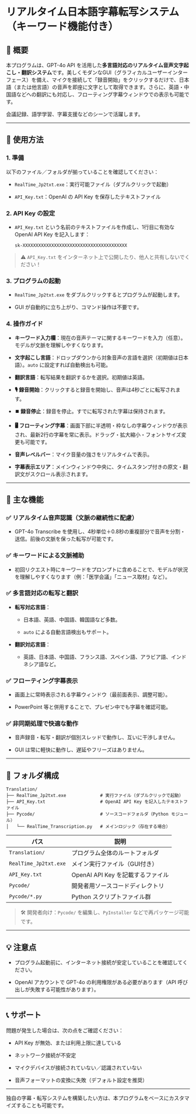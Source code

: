 # リアルタイム日本語字幕転写システム（キーワード機能付き）

## 🧩 概要

本プログラムは、GPT-4o API を活用した**多言語対応のリアルタイム音声文字起こし・翻訳システム**です。美しくモダンなGUI（グラフィカルユーザーインターフェース）を備え、マイクを接続して「録音開始」をクリックするだけで、日本語（または他言語）の音声を即座に文字として取得できます。さらに、英語・中国語などへの翻訳にも対応し、フローティング字幕ウィンドウでの表示も可能です。

会議記録、語学学習、字幕支援などのシーンで活躍します。

---

## 🚀 使用方法

### 1. 準備

以下のファイル／フォルダが揃っていることを確認してください：

- `RealTime_Jp2txt.exe`：実行可能ファイル（ダブルクリックで起動）

- `API_Key.txt`：OpenAI の API Key を保存したテキストファイル

### 2. API Key の設定

- `API_Key.txt` という名前のテキストファイルを作成し、1行目に有効な OpenAI API Key を記入します：
  
  ```
  sk-XXXXXXXXXXXXXXXXXXXXXXXXXXXXXXXXXXXXXXXX
  ```

> ⚠️ `API_Key.txt` をインターネット上で公開したり、他人と共有しないでください！

### 3. プログラムの起動

- `RealTime_Jp2txt.exe` をダブルクリックするとプログラムが起動します。

- GUI が自動的に立ち上がり、コマンド操作は不要です。

### 4. 操作ガイド

- **キーワード入力欄**：現在の音声テーマに関するキーワードを入力（任意）。モデルが文脈を理解しやすくなります。

- **文字起こし言語**：ドロップダウンから対象音声の言語を選択（初期値は日本語）。`auto` に設定すれば自動検出も可能。

- **翻訳言語**：転写結果を翻訳するかを選択。初期値は英語。

- **🎙️ 録音開始**：クリックすると録音を開始し、音声は4秒ごとに転写されます。

- **⏹️ 録音停止**：録音を停止。すでに転写された字幕は保持されます。

- **🖥️ フローティング字幕**：画面下部に半透明・枠なしの字幕ウィンドウが表示され、最新2行の字幕を常に表示。ドラッグ・拡大縮小・フォントサイズ変更も可能です。

- **音声レベルバー**：マイク音量の強さをリアルタイムで表示。

- **字幕表示エリア**：メインウィンドウ中央に、タイムスタンプ付きの原文・翻訳文がスクロール表示されます。

---

## 🧠 主な機能

### ✅ リアルタイム音声認識（文脈の継続性に配慮）

- GPT-4o Transcribe を使用し、4秒単位＋0.8秒の重複部分で音声を分割・送信。前後の文脈を保った転写が可能です。

### ✅ キーワードによる文脈補助

- 初回リクエスト時にキーワードをプロンプトに含めることで、モデルが状況を理解しやすくなります（例：「医学会議」「ニュース取材」など）。

### ✅ 多言語対応の転写と翻訳

- **転写対応言語**：
  
  - 日本語、英語、中国語、韓国語など多数。
  
  - `auto` による自動言語検出もサポート。

- **翻訳対応言語**：
  
  - 英語、日本語、中国語、フランス語、スペイン語、アラビア語、インドネシア語など。

### ✅ フローティング字幕表示

- 画面上に常時表示される字幕ウィンドウ（最前面表示、調整可能）。

- PowerPoint 等と併用することで、プレゼン中でも字幕を確認可能。

### ✅ 非同期処理で快適な動作

- 音声録音・転写・翻訳が個別スレッドで動作し、互いに干渉しません。

- GUI は常に軽快に動作し、遅延やフリーズはありません。

---

## 📂 フォルダ構成

```
Translation/
├── RealTime_Jp2txt.exe             # 実行ファイル（ダブルクリックで起動）
├── API_Key.txt                     # OpenAI API Key を記入したテキストファイル
├── Pycode/                         # ソースコードフォルダ（Python モジュール）
│   └── RealTime_Transcription.py   # メインロジック（存在する場合）
```

| パス                    | 説明                       |
| --------------------- | ------------------------ |
| `Translation/`        | プログラム全体のルートフォルダ          |
| `RealTime_Jp2txt.exe` | メイン実行ファイル（GUI付き）         |
| `API_Key.txt`         | OpenAI API Key を記載するファイル |
| `Pycode/`             | 開発者用ソースコードディレクトリ         |
| `Pycode/*.py`         | Python スクリプトファイル群        |

> 🛠️ 開発者向け：`Pycode/` を編集し、`PyInstaller` などで再パッケージ可能です。

---

## 💡 注意点

- プログラム起動前に、インターネット接続が安定していることを確認してください。

- OpenAI アカウントで GPT-4o の利用権限がある必要があります（API 呼び出しが失敗する可能性があります）。

---

## 📞 サポート

問題が発生した場合は、次の点をご確認ください：

- API Key が無効、または利用上限に達している

- ネットワーク接続が不安定

- マイクデバイスが接続されていない／認識されていない

- 音声フォーマットの変換に失敗（デフォルト設定を推奨）

---

独自の字幕・転写システムを構築したい方は、本プログラムをベースにカスタマイズすることも可能です。
